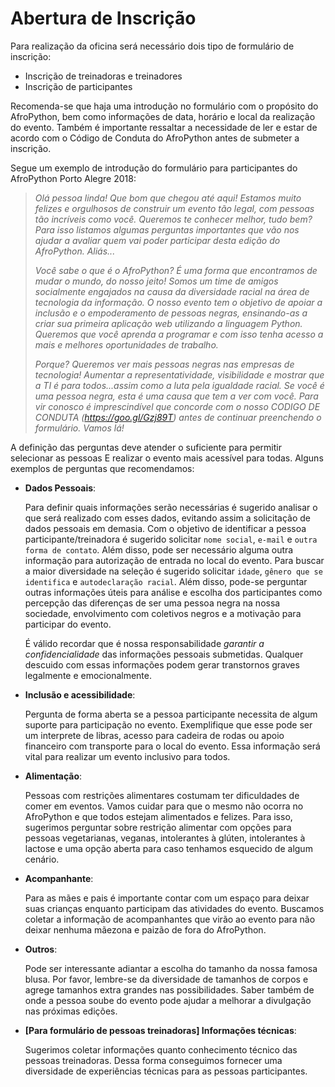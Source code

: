 # Abertura de Inscrição

Para realização da oficina será necessário dois tipo de formulário de inscrição:
 * Inscrição de treinadoras e treinadores
 * Inscrição de participantes

Recomenda-se que haja uma introdução no formulário com o propósito do AfroPython, bem como informações de data,  horário e local da realização do evento. Também é importante ressaltar a necessidade de ler e estar de acordo com o Código de Conduta do AfroPython antes de submeter a inscrição.

Segue um exemplo de introdução do formulário para participantes do AfroPython Porto Alegre 2018:

>_Olá pessoa linda! Que bom que chegou até aqui! Estamos muito felizes e orgulhosos de construir um evento tão legal, com pessoas tão incríveis como você._
>_Queremos te conhecer melhor, tudo bem? Para isso listamos algumas perguntas importantes que vão nos ajudar a avaliar quem vai poder participar desta edição do AfroPython. Aliás..._
>
>_Você sabe o que é o AfroPython?_
>_É uma forma que encontramos de mudar o mundo, do nosso jeito! Somos um time de amigos socialmente engajados na causa da diversidade racial na área de tecnologia da informação. O nosso evento tem o objetivo de apoiar a inclusão e o empoderamento de pessoas negras, ensinando-as a criar sua primeira aplicação web utilizando a linguagem Python. Queremos que você aprenda a programar e com isso tenha acesso a mais e melhores oportunidades de trabalho._
>
>_Porque? Queremos ver mais pessoas negras nas empresas de tecnologia! Aumentar a representatividade, visibilidade e mostrar que a TI é para todos...assim como a luta pela igualdade racial._
>_Se você é uma pessoa negra, esta é uma causa que tem a ver com você. Para vir conosco é imprescindível que concorde com o nosso CODIGO DE CONDUTA (https://goo.gl/Gzj89T) antes de continuar preenchendo o formulário._
>_Vamos lá!_



A definição das perguntas deve atender o suficiente para permitir selecionar as pessoas E realizar o evento mais acessível para todas. Alguns exemplos de perguntas que recomendamos:

- **Dados Pessoais**:

    Para definir quais informações serão necessárias é sugerido analisar o que será realizado com esses dados, evitando assim a solicitação de dados pessoais em demasia. Com o objetivo de identificar a pessoa participante/treinadora é sugerido solicitar `nome social`, `e-mail` e `outra forma de contato`. Além disso, pode ser necessário alguma outra informação para autorização de entrada no local do evento. Para buscar a maior diversidade na seleção é sugerido solicitar `idade`, `gênero que se identifica` e `autodeclaração racial`. Além disso, pode-se perguntar outras informações úteis para análise e escolha dos participantes como percepção das diferenças de ser uma pessoa negra na nossa sociedade, envolvimento com coletivos negros e a motivação para participar do evento.

    É válido recordar que é nossa responsabilidade *garantir a confidencialidade* das informações pessoais submetidas. Qualquer descuido com essas informações podem gerar transtornos graves legalmente e emocionalmente.

- **Inclusão e acessibilidade**:

    Pergunta de forma aberta se a pessoa participante necessita de algum suporte para participação no evento. Exemplifique que esse pode ser um interprete de libras, acesso para cadeira de rodas ou apoio financeiro com transporte para o local do evento. Essa informação será vital para realizar um evento inclusivo para todos.

- **Alimentação**:

    Pessoas com restrições alimentares costumam ter dificuldades de comer em eventos. Vamos cuidar para que o mesmo não ocorra no AfroPython e que todos estejam alimentados e felizes. Para isso, sugerimos perguntar sobre restrição alimentar com opções para pessoas vegetarianas, veganas, intolerantes à glúten, intolerantes à lactose e uma opção aberta para caso tenhamos esquecido de algum cenário. 

- **Acompanhante**:

    Para as mães e pais é importante contar com um espaço para deixar suas crianças enquanto participam das atividades do evento. Buscamos coletar a informação de acompanhantes que virão ao evento para não deixar nenhuma mãezona e paizão de fora do AfroPython.

- **Outros**:

    Pode ser interessante adiantar a escolha do tamanho da nossa famosa blusa. Por favor, lembre-se da diversidade de tamanhos de corpos e agrege tamanhos extra grandes nas possibilidades. 
    Saber também de onde a pessoa soube do evento pode ajudar a melhorar a divulgação nas próximas edições.

- **[Para formulário de pessoas treinadoras] Informações técnicas**:

    Sugerimos coletar informações quanto conhecimento técnico das pessoas treinadoras. Dessa forma conseguimos fornecer uma diversidade de experiências técnicas para as pessoas participantes.
